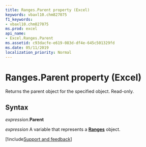 ```yaml
---
title: Ranges.Parent property (Excel)
keywords: vbaxl10.chm827075
f1_keywords:
- vbaxl10.chm827075
ms.prod: excel
api_name:
- Excel.Ranges.Parent
ms.assetid: c93dacfe-e619-083d-df4e-645c501329fd
ms.date: 05/11/2019
localization_priority: Normal
---
```



# Ranges.Parent property (Excel)

Returns the parent object for the specified object. Read-only.


## Syntax

_expression_.**Parent**

_expression_ A variable that represents a **[Ranges](Excel.Ranges.md)** object.




[!include[Support and feedback](~/includes/feedback-boilerplate.md)]